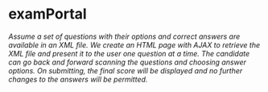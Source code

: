 # examPortal
<i>Assume a set of questions with their options and correct answers are available in an XML file. We create an HTML page with AJAX to retrieve the XML file and present it to the user one question at a time. The candidate can go back and forward scanning the questions and choosing answer options. On submitting, the final score will be displayed and no further changes to the answers will be permitted.</i>

